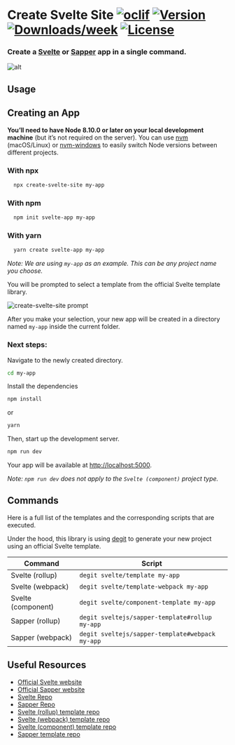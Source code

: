 # Create Svelte Site [![oclif](https://img.shields.io/badge/cli-oclif-brightgreen.svg)](https://oclif.io) [![Version](https://img.shields.io/npm/v/create-svelte-site.svg)](https://npmjs.org/package/create-svelte-site) [![Downloads/week](https://img.shields.io/npm/dw/create-svelte-site.svg)](https://npmjs.org/package/create-svelte-site) [![License](https://img.shields.io/npm/l/create-svelte-site.svg)](https://github.com/gojutin/create-svelte-site/blob/master/package.json)

### Create a [Svelte](https://svelte.dev/) or [Sapper](https://sapper.svelte.dev/) app in a single command.



![alt](https://res.cloudinary.com/gojutin/image/upload/v1557239887/create-svelte-app/create-svelte-app.gif "create-svelte-site gif")

## Usage

## Creating an App
**You’ll need to have Node 8.10.0 or later on your local development machine** (but it’s not required on the server). You can use [nvm](https://github.com/creationix/nvm#installation) (macOS/Linux) or [nvm-windows](https://github.com/coreybutler/nvm-windows#node-version-manager-nvm-for-windows) to easily switch Node versions between different projects.

### With npx

```sh
  npx create-svelte-site my-app
```

### With npm

```sh
  npm init svelte-app my-app
```

### With yarn

```sh
  yarn create svelte-app my-app
```

_Note: We are using `my-app` as an example. This can be any project name you choose._

You will be prompted to select a template from the official Svelte template library.

![create-svelte-site prompt](https://res.cloudinary.com/gojutin/image/upload/w_400/v1557192510/create-svelte-app/create-svelte-app-prompt.png "create-svelte-site prompt")

After you make your selection, your new app will be created in a directory named `my-app` inside the current folder.

### Next steps:

Navigate to the newly created directory.

```sh
cd my-app
```

Install the dependencies

```sh
npm install
```

or 

```sh
yarn
```

Then, start up the development server.

```sh
npm run dev
```

Your app will be available at [http://localhost:5000](http://localhost:5000).

_Note: `npm run dev` does not apply to the `Svelte (component)` project type._

## Commands

Here is a full list of the templates and the corresponding scripts that are executed. 

Under the hood, this library is using [degit](https://github.com/Rich-Harris/degit) to generate your new project using an official Svelte template.

| Command            | Script                                              |
| ------------------ | --------------------------------------------------- |
| Svelte (rollup)    | `degit svelte/template my-app`                  |
| Svelte (webpack)   | `degit svelte/template-webpack my-app`          |
| Svelte (component) | `degit svelte/component-template my-app`        |
| Sapper (rollup)    | `degit sveltejs/sapper-template#rollup my-app`  |
| Sapper (webpack)   | `degit sveltejs/sapper-template#webpack my-app` |

## Useful Resources

- [Official Svelte website](https://svelte.dev/)
- [Official Sapper website](https://sapper.svelte.dev/)
- [Svelte Repo](https://github.com/sveltejs/svelte)
- [Sapper Repo](https://github.com/sveltejs/sapper)
- [Svelte (rollup) template repo](https://github.com/sveltejs/template)
- [Svelte (webpack) template repo](https://github.com/sveltejs/template-webpack)
- [Svelte (component) template repo](https://github.com/sveltejs/component-template)
- [Sapper template repo](https://github.com/sveltejs/sapper-template)
